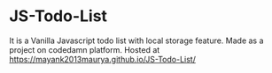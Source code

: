 # JS-Todo-List
It is a Vanilla Javascript todo list with local storage feature. Made as a project on codedamn platform.
Hosted at https://mayank2013maurya.github.io/JS-Todo-List/
